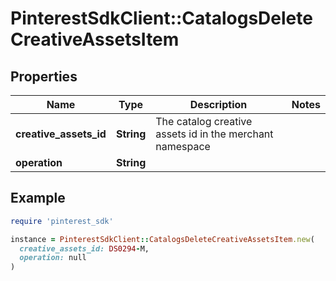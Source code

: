 # PinterestSdkClient::CatalogsDeleteCreativeAssetsItem

## Properties

| Name | Type | Description | Notes |
| ---- | ---- | ----------- | ----- |
| **creative_assets_id** | **String** | The catalog creative assets id in the merchant namespace |  |
| **operation** | **String** |  |  |

## Example

```ruby
require 'pinterest_sdk'

instance = PinterestSdkClient::CatalogsDeleteCreativeAssetsItem.new(
  creative_assets_id: DS0294-M,
  operation: null
)
```

